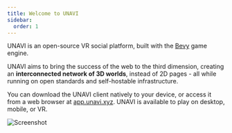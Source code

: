 ```yaml
---
title: Welcome to UNAVI
sidebar:
  order: 1
---
```


UNAVI is an open-source VR social platform, built with the [Bevy](https://bevyengine.org/) game engine.

UNAVI aims to bring the success of the web to the third dimension, creating an **interconnected network of 3D worlds**,
instead of 2D pages - all while running on open standards and self-hostable infrastructure.

You can download the UNAVI client natively to your device, or access it from a web browser at [app.unavi.xyz](https://app.unavi.xyz).
UNAVI is available to play on desktop, mobile, or VR.

![Screenshot](../../../assets/screenshot-1.png)
